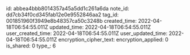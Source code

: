 id: abbea4bbb8014357a45a5dd1c261a6da
note_id: dd7cb34f0cd345fab12e0e9552846aa2
tag_id: 001851960f3949e8b48357ca50c3248b
created_time: 2022-04-18T06:54:55.011Z
updated_time: 2022-04-18T06:54:55.011Z
user_created_time: 2022-04-18T06:54:55.011Z
user_updated_time: 2022-04-18T06:54:55.011Z
encryption_cipher_text: 
encryption_applied: 0
is_shared: 0
type_: 6